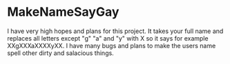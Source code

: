 # MakeNameSayGay
I have very high hopes and plans for this project. It takes your full name and replaces all letters except "g" "a" and "y" with X so it says for example XXgXXXaXXXXyXX. I have many bugs and plans to make the users name spell other dirty and salacious things.
